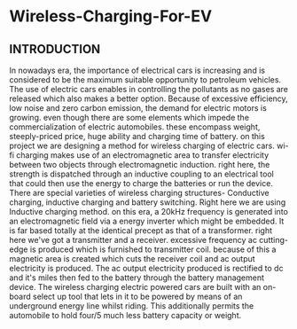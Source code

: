# Wireless-Charging-For-EV
## INTRODUCTION
In nowadays era, the importance of electrical cars is increasing and is considered to be the maximum suitable opportunity to petroleum vehicles. The use of electric cars enables in 
controlling the pollutants as no gases are released which also makes a better option. Because of excessive efficiency, low noise and zero carbon emission, the demand for electric motors is 
growing. even though there are some elements which impede the commercialization of electric automobiles. these encompass weight, steeply-priced price, huge ability and charging time of 
battery. on this project we are designing a method for wireless charging of electric cars. wi-fi charging makes use of an electromagnetic area to transfer electricity between two objects through 
electromagnetic induction. right here, the strength is dispatched through an inductive coupling to an electrical tool that could then use the energy to charge the batteries or run the device. There are 
special varieties of wireless charging structures- Conductive charging, inductive charging and battery switching. Right here we are using Inductive charging method. on this era, a 20kHz 
frequency is generated into an electromagnetic field via a energy inverter which might be embedded. It is far based totally at the identical precept as that of a transformer. right here we've 
got a transmitter and a receiver. excessive frequency ac cutting-edge is produced which is furnished to transmitter coil. because of this a magnetic area is created which cuts the receiver coil 
and ac output electricity is produced. The ac output electricity produced is rectified to dc and it's miles then fed to the battery through the battery management device. The wireless charging electric 
powered cars are built with an on-board select up tool that lets in it to be powered by means of an underground energy line whilst riding. This additionally permits the automobile to hold four/5 
much less battery capacity or weight.
